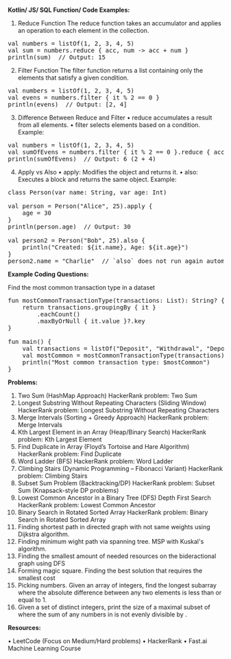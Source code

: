 **Kotlin/ JS/ SQL Function/ Code Examples:**

1. Reduce Function
The reduce function takes an accumulator and applies an operation to each element in the collection.
<pre>val numbers = listOf(1, 2, 3, 4, 5)
val sum = numbers.reduce { acc, num -> acc + num }
println(sum)  // Output: 15</pre>

2. Filter Function
The filter function returns a list containing only the elements that satisfy a given condition.
<pre>val numbers = listOf(1, 2, 3, 4, 5)
val evens = numbers.filter { it % 2 == 0 }
println(evens)  // Output: [2, 4]</pre>

3. Difference Between Reduce and Filter
•	reduce accumulates a result from all elements.
•	filter selects elements based on a condition.
Example:
<pre>val numbers = listOf(1, 2, 3, 4, 5)
val sumOfEvens = numbers.filter { it % 2 == 0 }.reduce { acc, num -> acc + num }
println(sumOfEvens)  // Output: 6 (2 + 4)</pre>

4. Apply vs Also
•	apply: Modifies the object and returns it.
•	also: Executes a block and returns the same object.
Example:
<pre>class Person(var name: String, var age: Int)

val person = Person("Alice", 25).apply {
    age = 30
}
println(person.age)  // Output: 30

val person2 = Person("Bob", 25).also {
    println("Created: ${it.name}, Age: ${it.age}")
}
person2.name = "Charlie"  // `also` does not run again automatically</pre>


**Example Coding Questions:**

Find the most common transaction type in a dataset
<pre>fun mostCommonTransactionType(transactions: List<String>): String? {
    return transactions.groupingBy { it }
        .eachCount()
        .maxByOrNull { it.value }?.key
}

fun main() {
    val transactions = listOf("Deposit", "Withdrawal", "Deposit", "Transfer", "Deposit", "Withdrawal")
    val mostCommon = mostCommonTransactionType(transactions)
    println("Most common transaction type: $mostCommon")
}</pre>

**Problems:**

1. Two Sum (HashMap Approach)
HackerRank problem: Two Sum
2. Longest Substring Without Repeating Characters (Sliding Window)
HackerRank problem: Longest Substring Without Repeating Characters
3. Merge Intervals (Sorting + Greedy Approach)
HackerRank problem: Merge Intervals
4. Kth Largest Element in an Array (Heap/Binary Search)
HackerRank problem: Kth Largest Element
5. Find Duplicate in Array (Floyd’s Tortoise and Hare Algorithm)
HackerRank problem: Find Duplicate
6. Word Ladder (BFS)
HackerRank problem: Word Ladder
7. Climbing Stairs (Dynamic Programming – Fibonacci Variant)
HackerRank problem: Climbing Stairs
8. Subset Sum Problem (Backtracking/DP)
HackerRank problem: Subset Sum (Knapsack-style DP problems)
9. Lowest Common Ancestor in a Binary Tree (DFS) Depth First Search
HackerRank problem: Lowest Common Ancestor
10. Binary Search in Rotated Sorted Array
HackerRank problem: Binary Search in Rotated Sorted Array
11. Finding shortest path in directed graph with not same weights using Dijkstra algorithm.
12. Finding minimum wight path via spanning tree. MSP with Kuskal's algorithm.
13. Finding the smallest amount of needed resources on the bideractional graph using DFS
14. Forming magic square. Finding the best solution that requires the smallest cost
15. Picking numbers. Given an array of integers, find the longest subarray where the absolute difference between any two elements is less than or equal to 1.
16. Given a set of distinct integers, print the size of a maximal subset of  where the sum of any  numbers in  is not evenly divisible by .


**Resources:**

•	LeetCode (Focus on Medium/Hard problems)
•	HackerRank
•	Fast.ai Machine Learning Course

